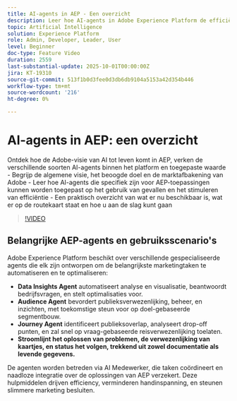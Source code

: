 ```yaml
---
title: AI-agents in AEP - Een overzicht
description: Leer hoe AI-agents in Adobe Experience Platform de efficiëntie verhogen, echte gebruiksproblemen ondersteunen en toegevoegde waarde bieden. Ontdek visie, routekaart en hoe u begint.
topic: Artificial Intelligence
solution: Experience Platform
role: Admin, Developer, Leader, User
level: Beginner
doc-type: Feature Video
duration: 2559
last-substantial-update: 2025-10-01T00:00:00Z
jira: KT-19310
source-git-commit: 513f1b0d3fee0d3db6db9104a5153a42d354b446
workflow-type: tm+mt
source-wordcount: '216'
ht-degree: 0%

---
```



# AI-agents in AEP: een overzicht

Ontdek hoe de Adobe-visie van AI tot leven komt in AEP, verken de verschillende soorten AI-agents binnen het platform en toegepaste waarde - Begrijp de algemene visie, het beoogde doel en de marktafbakening van Adobe - Leer hoe AI-agents die specifiek zijn voor AEP-toepassingen kunnen worden toegepast op het gebruik van gevallen en het stimuleren van efficiëntie - Een praktisch overzicht van wat er nu beschikbaar is, wat er op de routekaart staat en hoe u aan de slag kunt gaan

>[!VIDEO](https://video.tv.adobe.com/v/3475315/?learn=on&enablevpops)

## Belangrijke AEP-agents en gebruiksscenario&#39;s

Adobe Experience Platform beschikt over verschillende gespecialiseerde agents die elk zijn ontworpen om de belangrijkste marketingtaken te automatiseren en te optimaliseren:

* **Data Insights Agent** automatiseert analyse en visualisatie, beantwoordt bedrijfsvragen, en stelt optimalisaties voor.
* **Audience Agent** bevordert publieksverwezenlijking, beheer, en inzichten, met toekomstige steun voor op doel-gebaseerde segmentbouw.
* **Journey Agent** identificeert publieksoverlap, analyseert drop-off punten, en zal snel op vraag-gebaseerde reisverwezenlijking toelaten.
* **Stroomlijnt het oplossen van problemen, de verwezenlijking van kaartjes, en status het volgen, trekkend uit zowel documentatie als levende gegevens.**

De agenten worden betreden via AI Medewerker, die taken coördineert en naadloze integratie over de oplossingen van AEP verzekert. Deze hulpmiddelen drijven efficiency, verminderen handinspanning, en steunen slimmere marketing besluiten.

